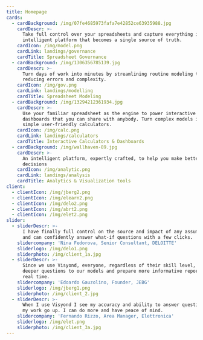 ```yaml
---
title: Homepage
cards:
  - cardBackground: /img/07fe4685973fafa7e42852ce63935988.jpg
    cardDescr: >-
      Take full control over your spreadsheets and capture everything in an
      intelligent platform that becomes a single source of truth.
    cardIcon: /img/model.png
    cardLink: landings/governance
    cardTitle: Spreadsheet Governance
  - cardBackground: /img/1306356785139.jpg
    cardDescr: >-
      Turn days of work into minutes by streamlining routine modeling tasks,
      reducing errors and complexity.
    cardIcon: /img/gov.png
    cardLink: landings/modelling
    cardTitle: Spreadsheet Modeling
  - cardBackground: /img/13294212361934.jpg
    cardDescr: >-
      Use your familiar spreadsheet as the engine to power interactive visual
      dashboards that you can share with anybody. Turn complex models into
      simple user-friendly calculators.
    cardIcon: /img/calc.png
    cardLink: landings/calculators
    cardTitle: Interactive Calculators & Dashboards
  - cardBackground: /img/wallhaven-89.jpg
    cardDescr: >-
      An intelligent platform, expertly crafted, to help you make better
      decisions
    cardIcon: /img/analytic.png
    cardLink: landings/analysis
    cardTitle: Analytics & Visualization tools
client:
  - clientIcon: /img/jberg2.png
  - clientIcon: /img/elearn2.png
  - clientIcon: /img/delo2.png
  - clientIcon: /img/abrt2.png
  - clientIcon: /img/elet2.png
slider:
  - sliderDescr: >-
      I have finally full control on the source and impact of any assumptions,
      and can confidently answer what-if questions with a few clicks.
    slidercompany: 'Nina Fedorova, Senior Consultant, DELOITTE'
    sliderlogo: /img/delo1.png
    sliderphoto: /img/client_1a.jpg
  - sliderDescr: >-
      Since we use Visyond, everyone, regardless of their skill level, can ask
      deeper questions to our models and prepare more informative reports in
      real time.
    slidercompany: 'Edoardo Gauzolino, Founder, JEBG'
    sliderlogo: /img/jberg1.png
    sliderphoto: /img/client_2.jpg
  - sliderDescr: >-
      When I use Visyond I see my accuracy and ability to answer questions about
      my work go up. I can do more and have peace of mind.
    slidercompany: 'Fernando Rizzo, Area Manager, Elettronica'
    sliderlogo: /img/elet.png
    sliderphoto: /img/client_3a.jpg
---
```


